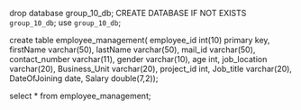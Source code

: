 drop database group_10_db;
CREATE DATABASE  IF NOT EXISTS `group_10_db`;
use `group_10_db`;

create table employee_management(
employee_id int(10) primary key,
firstName varchar(50),
lastName varchar(50),
mail_id varchar(50),
contact_number varchar(11),
gender varchar(10),
age int,
job_location varchar(20),
Business_Unit varchar(20),
project_id int,
Job_title varchar(20),
DateOfJoining date,
Salary double(7,2));

select * from employee_management;

